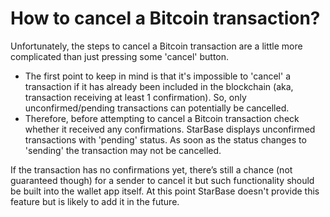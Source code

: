 # How to cancel a Bitcoin transaction?

Unfortunately, the steps to cancel a Bitcoin transaction are a little more complicated than just pressing some 'cancel' button.

- The first point to keep in mind is that it's impossible to 'cancel' a transaction if it has already been included in the blockchain (aka, transaction receiving at least 1 confirmation). So, only unconfirmed/pending transactions can potentially be cancelled.
- Therefore, before attempting to cancel a Bitcoin transaction check whether it received any confirmations. StarBase displays unconfirmed transactions with 'pending' status. As soon as the status changes to 'sending' the transaction may not be cancelled.

If the transaction has no confirmations yet, there’s still a chance (not guaranteed though) for a sender to cancel it but such functionality should be built into the wallet app itself. At this point StarBase doesn't provide this feature but is likely to add it in the future.
